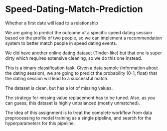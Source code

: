 # Speed-Dating-Match-Prediction
Whether a first date will lead to a relationship

We are going to predict the outcome of a specific speed dating session based on the profile of two people, so we can implement a recommendation system to better match people in speed dating events. 

We did have another online dating dataset (Tinder-like) but that one is super dirty which requires extensive cleaning, so we do this one instead.

This is a binary classification task. Given a data sample (information about the dating session), we are going to predict the probability (0-1, float) that the dating session will lead to a successful match.

The dataset is clean, but has a lot of missing values. 

The strategy for missing value replacement has to be tuned. Also, as you can guess, this dataset is highly unbalanced (mostly unmatched). 

The idea of this assignment is to treat the complete workflow from data preprocessing to model training as a single pipeline, and search for the hyperparameters for this pipeline.
